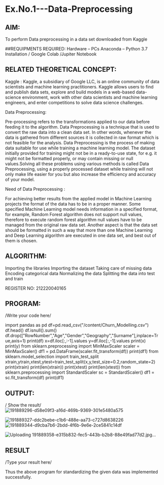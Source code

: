 # Ex.No.1---Data-Preprocessing
## AIM:

To perform Data preprocessing in a data set downloaded from Kaggle

##REQUIPMENTS REQUIRED:
Hardware – PCs
Anaconda – Python 3.7 Installation / Google Colab /Jupiter Notebook

## RELATED THEORETICAL CONCEPT:

Kaggle :
Kaggle, a subsidiary of Google LLC, is an online community of data scientists and machine learning practitioners. Kaggle allows users to find and publish data sets, explore and build models in a web-based data-science environment, work with other data scientists and machine learning engineers, and enter competitions to solve data science challenges.

Data Preprocessing:

Pre-processing refers to the transformations applied to our data before feeding it to the algorithm. Data Preprocessing is a technique that is used to convert the raw data into a clean data set. In other words, whenever the data is gathered from different sources it is collected in raw format which is not feasible for the analysis.
Data Preprocessing is the process of making data suitable for use while training a machine learning model. The dataset initially provided for training might not be in a ready-to-use state, for e.g. it might not be formatted properly, or may contain missing or null values.Solving all these problems using various methods is called Data Preprocessing, using a properly processed dataset while training will not only make life easier for you but also increase the efficiency and accuracy of your model.

Need of Data Preprocessing :

For achieving better results from the applied model in Machine Learning projects the format of the data has to be in a proper manner. Some specified Machine Learning model needs information in a specified format, for example, Random Forest algorithm does not support null values, therefore to execute random forest algorithm null values have to be managed from the original raw data set.
Another aspect is that the data set should be formatted in such a way that more than one Machine Learning and Deep Learning algorithm are executed in one data set, and best out of them is chosen.


## ALGORITHM:
Importing the libraries
Importing the dataset
Taking care of missing data
Encoding categorical data
Normalizing the data
Splitting the data into test and train


REGISTER NO: 212220040165 
## PROGRAM:
/Write your code here/


import pandas as pd
df=pd.read_csv("/content/Churn_Modelling.csv")
df.head()
df.isnull().sum()
df.drop(["RowNumber","Age","Gender","Geography","Surname"],inplace=True,axis=1)
print(df)
x=df.iloc[:,:-1].values
y=df.iloc[:,-1].values
print(x)
print(y)
from sklearn.preprocessing import MinMaxScaler
scaler = MinMaxScaler()
df1 = pd.DataFrame(scaler.fit_transform(df))
print(df1)
from sklearn.model_selection import train_test_split
xtrain,ytrain,xtest,ytest=train_test_split(x,y,test_size=0.2,random_state=2)
print(xtrain)
print(len(xtrain))
print(xtest)
print(len(xtest))
from sklearn.preprocessing import StandardScaler
sc = StandardScaler()
df1 = sc.fit_transform(df)
print(df1)

## OUTPUT:
/ Show the result/
![191889296-d58e09f3-a16d-469b-9369-301e5480a575](https://user-images.githubusercontent.com/63903041/227828738-8a74dd7c-4dc8-4a28-b39c-535389e39a2c.jpg)

![191889327-ddc2bebe-c1b6-488e-aa73-c727d8638226](https://user-images.githubusercontent.com/63903041/227828756-42e272d8-d47c-4f1d-b23c-bc718d01a0c8.jpg)
![191889344-d9cba7b6-2bdd-4f6b-9e6e-2ce5841c14df](https://user-images.githubusercontent.com/63903041/227828776-48e03570-55ac-4fa7-8ce4-d38cbd712416.jpg)

![Uploading 191889358-e315b832-fec5-443b-b2b8-88e49fad77d2.jpg…]()

## RESULT
/Type your result here/


Thus the above program for standardizing the given data was implemented successfully.


